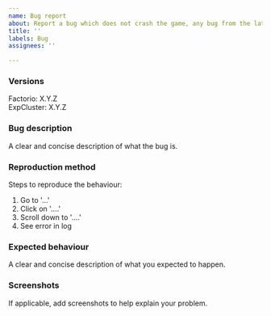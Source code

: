 ```yaml
---
name: Bug report
about: Report a bug which does not crash the game, any bug from the latest major scenario version
title: ''
labels: Bug
assignees: ''

---
```


### Versions

Factorio: X.Y.Z  
ExpCluster: X.Y.Z  

### Bug description

A clear and concise description of what the bug is.

### Reproduction method

Steps to reproduce the behaviour:

1. Go to '...'
2. Click on '....'
3. Scroll down to '....'
4. See error in log

### Expected behaviour

A clear and concise description of what you expected to happen.

### Screenshots

If applicable, add screenshots to help explain your problem.
